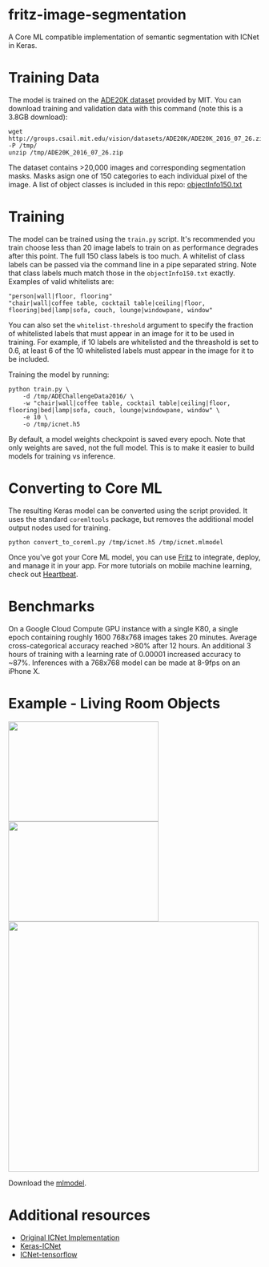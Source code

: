 # fritz-image-segmentation
A Core ML compatible implementation of semantic segmentation with ICNet in Keras.

# Training Data
The model is trained on the [ADE20K dataset](http://groups.csail.mit.edu/vision/datasets/ADE20K/) provided by MIT. You can download training and validation data with this command (note this is a 3.8GB download):

```
wget http://groups.csail.mit.edu/vision/datasets/ADE20K/ADE20K_2016_07_26.zip -P /tmp/
unzip /tmp/ADE20K_2016_07_26.zip
```

The dataset contains >20,000 images and corresponding segmentation masks. Masks asign one of 150 categories to each individual pixel of the image. A list of object classes is included in this repo: [objectInfo150.txt]()

# Training
The model can be trained using the `train.py` script. It's recommended you train choose less than 20 image labels to train on as performance degrades after this point. The full 150 class labels is too much. A whitelist of class labels can be passed via the command line in a pipe separated string. Note that class labels much match those in the `objectInfo150.txt` exactly. Examples of valid whitelists are:

```
"person|wall|floor, flooring"
"chair|wall|coffee table, cocktail table|ceiling|floor, flooring|bed|lamp|sofa, couch, lounge|windowpane, window"
```

You can also set the `whitelist-threshold` argument to specify the fraction of whitelisted labels that must appear in an image for it to be used in training. For example, if 10 labels are whitelisted and the threashold is set to 0.6, at least 6 of the 10 whitelisted labels must appear in the image for it to be included.

Training the model by running:

```
python train.py \
    -d /tmp/ADEChallengeData2016/ \
    -w "chair|wall|coffee table, cocktail table|ceiling|floor, flooring|bed|lamp|sofa, couch, lounge|windowpane, window" \
    -e 10 \
    -o /tmp/icnet.h5
```

By default, a model weights checkpoint is saved every epoch. Note that only weights are saved, not the full model. This is to make it easier to build models for training vs inference.

# Converting to Core ML
The resulting Keras model can be converted using the script provided. It uses the standard `coremltools` package, but removes the additional model output nodes used for training.

```
python convert_to_coreml.py /tmp/icnet.h5 /tmp/icnet.mlmodel
```

Once you've got your Core ML model, you can use [Fritz](www.fritz.ai) to integrate, deploy, and manage it in your app. For more tutorials on mobile machine learning, check out [Heartbeat](heartbeat.fritz.ai).

# Benchmarks
On a Google Cloud Compute GPU instance with a single K80, a single epoch containing roughly 1600 768x768 images takes 20 minutes. Average cross-categorical accuracy reached >80% after 12 hours. An additional 3 hours of training with a learning rate of 0.00001 increased accuracy to ~87%. Inferences with a 768x768 model can be made at 8-9fps on an iPhone X.

# Example - Living Room Objects

<img src="https://github.com/fritzlabs/fritz-image-segmentation/blob/master/examples/living_room.jpg?raw=true" width="300" height="200">
<img src="https://github.com/fritzlabs/fritz-image-segmentation/blob/master/examples/example_image_and_mask.png?raw=true" width="300" height="200">
<img src="https://github.com/fritzlabs/fritz-image-segmentation/blob/master/examples/example_pixel_probabilities.png?raw=true" width="500" height="500">

Download the [mlmodel](https://github.com/fritzlabs/fritz-image-segmentation/blob/master/examples/icnet_768x768_living_room.mlmodel).

# Additional resources

* [Original ICNet Implementation](https://github.com/hszhao/ICNet)
* [Keras-ICNet](https://github.com/aitorzip/Keras-ICNet)
* [ICNet-tensorflow](https://github.com/hellochick/ICNet-tensorflow)
